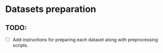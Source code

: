 # Datasets preparation

## TODO:

- [ ] Add instructions for preparing each dataset along with preprocessing scripts.
